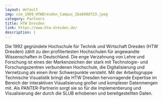 ```yaml
---
layout: default
img: csm_1909_HTWDresden_Campus_2ba690d723.jpeg
category: Partners
title: HTW Dresden
link: https://www.htw-dresden.de/
description: |
---
```

Die 1992 gegründete Hochschule für Technik und Wirtschaft Dresden (HTW Dresden) zählt zu den profiliertesten Hochschulen für angewandte Wissenschaften in Deutschland. Die enge Verzahnung von Lehre und Forschung ist eines der Markenzeichen der stark mit Technologie- und Forschungszentren verbundenen Hochschule, die Digitalisierung und Vernetzung als einen ihrer Schwerpunkte versteht. Mit der Arbeitsgruppe Technische Visualistik bringt die HTW Dresden hervorragende Expertise im Bereich der interaktiven Visualisierung großer und komplexer Datenmengen mit. Als PANTER-Partnerin sorgt sie so für die Implementierung und Visualisierung der durch die SLUB erhobenen und bereitgestellten Daten.
